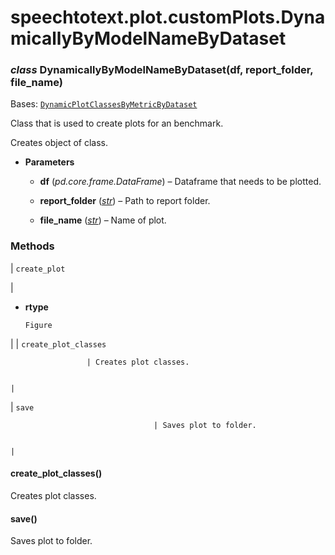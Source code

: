 # speechtotext.plot.customPlots.DynamicallyByModelNameByDataset


### _class_ DynamicallyByModelNameByDataset(df, report_folder, file_name)
Bases: [`DynamicPlotClassesByMetricByDataset`](speechtotext.plot.plotting.DynamicPlotClassesByMetricByDataset.md#speechtotext.plot.plotting.DynamicPlotClassesByMetricByDataset)

Class that is used to create plots for an benchmark.

Creates object of class.


* **Parameters**

    
    * **df** (*pd.core.frame.DataFrame*) – Dataframe that needs to be plotted.


    * **report_folder** ([*str*](https://docs.python.org/3/library/stdtypes.html#str)) – Path to report folder.


    * **file_name** ([*str*](https://docs.python.org/3/library/stdtypes.html#str)) – Name of plot.


### Methods

| `create_plot`

 | 
* **rtype**

    `Figure`



 |
| `create_plot_classes`

                     | Creates plot classes.

                                                                          |
| `save`

                                    | Saves plot to folder.

                                                                          |

#### create_plot_classes()
Creates plot classes.


#### save()
Saves plot to folder.
